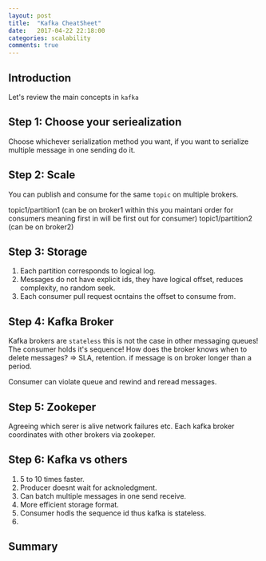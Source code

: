 ```yaml
---
layout: post
title:  "Kafka CheatSheet"
date:   2017-04-22 22:18:00
categories: scalability
comments: true
---
```

## Introduction

Let's review the main concepts in `kafka`

## Step 1: Choose your seriealization

Choose whichever serialization method you want, if you want to serialize multiple message in one sending do it.

## Step 2: Scale

You can publish and consume for the same `topic` on multiple brokers.

topic1/partition1 (can be on broker1 within this you maintani order for consumers meaning first in will be first out for consumer)
topic1/partition2 (can be on broker2)



## Step 3: Storage

1. Each partition corresponds to logical log.
1. Messages do not have explicit ids, they have logical offset, reduces complexity, no random seek.
1. Each consumer pull request ocntains the offset to consume from.

## Step 4: Kafka Broker

Kafka brokers are `stateless` this is not the case in other messaging queues!  The consumer holds it's sequence!  How does the broker knows when to delete messages? => SLA, retention. if message is on broker longer than a period.

Consumer can violate queue and rewind and reread messages.

## Step 5: Zookeper

Agreeing which serer is alive network failures etc.  Each kafka broker coordinates with other brokers via zookeper.  

## Step 6: Kafka vs others

1. 5 to 10 times faster.
1. Producer doesnt wait for acknoledgment.
1. Can batch multiple messages in one send receive.
1. More efficient storage format.
1. Consumer hodls the sequence id thus kafka is stateless.
1. 

## Summary

